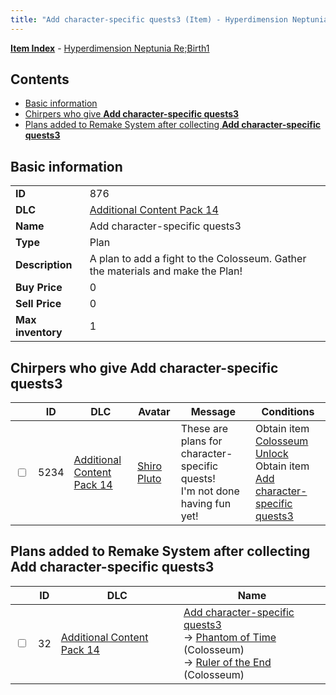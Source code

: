 ```yaml
---
title: "Add character-specific quests3 (Item) - Hyperdimension Neptunia Re;Birth1"
---
```


[**Item Index**](/neptunia/rb1/item/index.html) - [Hyperdimension Neptunia Re;Birth1](/neptunia/rb1)

## Contents

- [Basic information](#basic-information)
- [Chirpers who give **Add character-specific quests3**](#chirpers-who-give-add-character-specific-quests3)
- [Plans added to Remake System after collecting **Add character-specific quests3**](#plans-added-to-remake-system-after-collecting-add-character-specific-quests3)

## Basic information

|   |   |
| -- | -- |
| **ID** | 876 |
| **DLC** | [Additional Content Pack 14](/neptunia/rb1/dlc/23-pack14.html) |
| **Name** | Add character-specific quests3 |
| **Type** | Plan |
| **Description** | A plan to add a fight to the Colosseum. Gather the materials and make the Plan! |
| **Buy Price** | 0 |
| **Sell Price** | 0 |
| **Max inventory** | 1 |

## Chirpers who give **Add character-specific quests3**

|    | ID | DLC | Avatar | Message | Conditions |
| -- | -- | --- | ------ | ------- | ---------- |
| <input type="checkbox" id="rb1-chirper-event-23-5234" class="trackbox" /> | 5234 | [Additional Content Pack 14](/neptunia/rb1/dlc/23-pack14.html) | [Shiro Pluto](/neptunia/rb1/avatar/1-254-shiro-pluto.html) | These are plans for  character-specific quests!<br />I'm not done having fun yet! | Obtain item [Colosseum Unlock](/neptunia/rb1/item/1-683-colosseum-unlock.html)<br />Obtain item [Add character-specific quests3](/neptunia/rb1/item/23-876-add-character-specific-quests3.html) |

## Plans added to Remake System after collecting **Add character-specific quests3**

|    | ID | DLC | Name |
| -- | -- | --- | ---- |
| <input type="checkbox" id="rb1-remake-23-32" class="trackbox" /> | 32 | [Additional Content Pack 14](/neptunia/rb1/dlc/23-pack14.html) | [Add character-specific quests3](/neptunia/rb1/remake/23-32-add-character-specific-quests3.html)<br />→ [Phantom of Time](/neptunia/rb1/colosseum/1-2031-phantom-of-time.html) (Colosseum)<br />→ [Ruler of the End](/neptunia/rb1/colosseum/1-2032-ruler-of-the-end.html) (Colosseum) |